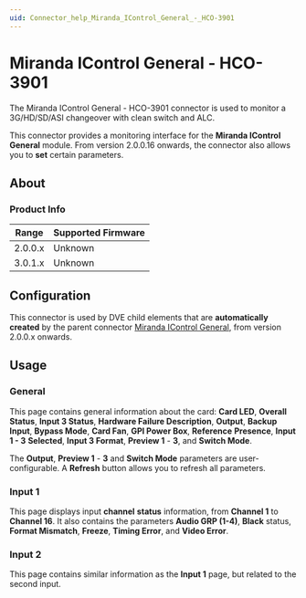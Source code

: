 ```yaml
---
uid: Connector_help_Miranda_IControl_General_-_HCO-3901
---
```


# Miranda IControl General - HCO-3901

The Miranda IControl General - HCO-3901 connector is used to monitor a 3G/HD/SD/ASI changeover with clean switch and ALC.

This connector provides a monitoring interface for the **Miranda IControl General** module. From version 2.0.0.16 onwards, the connector also allows you to **set** certain parameters.

## About

### Product Info

| Range     | Supported Firmware     |
|-----------|------------------------|
| 2.0.0.x   | Unknown                |
| 3.0.1.x   | Unknown                |

## Configuration

This connector is used by DVE child elements that are **automatically created** by the parent connector [Miranda IControl General](xref:Connector_help_Miranda_IControl_General), from version 2.0.0.x onwards.

## Usage

### General

This page contains general information about the card: **Card LED**, **Overall Status**, **Input 3 Status**, **Hardware Failure Description**, **Output**, **Backup Input**, **Bypass Mode**, **Card Fan**, **GPI Power Box**, **Reference** **Presence**, **Input 1 - 3** **Selected**, **Input 3 Format**, **Preview 1** - **3**, and **Switch Mode**.

The **Output**, **Preview 1** - **3** and **Switch Mode** parameters are user-configurable. A **Refresh** button allows you to refresh all parameters.

### Input 1

This page displays input **channel** **status** information, from **Channel 1** to **Channel 16**. It also contains the parameters **Audio GRP (1-4)**, **Black** status, **Format Mismatch**, **Freeze**, **Timing Error**, and **Video Error**.

### Input 2

This page contains similar information as the **Input 1** page, but related to the second input.
